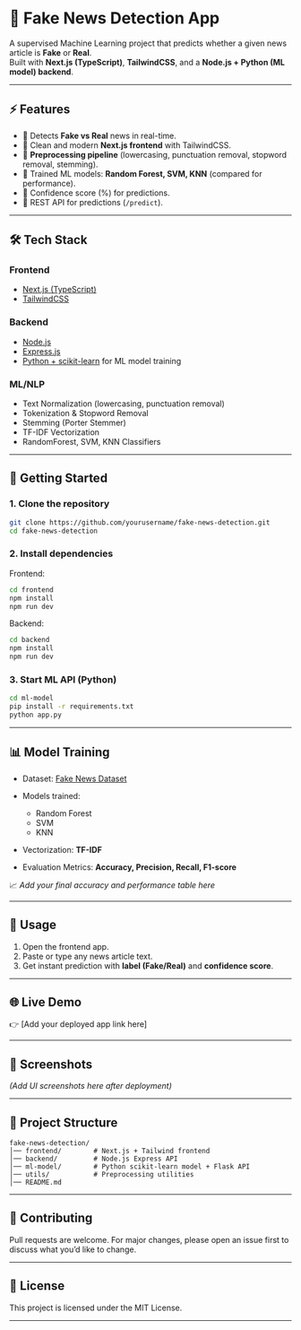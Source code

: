 # 📰 Fake News Detection App

A supervised Machine Learning project that predicts whether a given news article is **Fake** or **Real**.  
Built with **Next.js (TypeScript)**, **TailwindCSS**, and a **Node.js + Python (ML model) backend**.  

---

## ⚡ Features
- 🔹 Detects **Fake vs Real** news in real-time.  
- 🔹 Clean and modern **Next.js frontend** with TailwindCSS.  
- 🔹 **Preprocessing pipeline** (lowercasing, punctuation removal, stopword removal, stemming).  
- 🔹 Trained ML models: **Random Forest, SVM, KNN** (compared for performance).  
- 🔹 Confidence score (%) for predictions.  
- 🔹 REST API for predictions (`/predict`).  

---

## 🛠️ Tech Stack
### Frontend
- [Next.js (TypeScript)](https://nextjs.org/)
- [TailwindCSS](https://tailwindcss.com/)

### Backend
- [Node.js](https://nodejs.org/)
- [Express.js](https://expressjs.com/)
- [Python + scikit-learn](https://scikit-learn.org/) for ML model training  

### ML/NLP
- Text Normalization (lowercasing, punctuation removal)
- Tokenization & Stopword Removal
- Stemming (Porter Stemmer)
- TF-IDF Vectorization
- RandomForest, SVM, KNN Classifiers

---

## 🚀 Getting Started

### 1. Clone the repository
```bash
git clone https://github.com/yourusername/fake-news-detection.git
cd fake-news-detection
````

### 2. Install dependencies

Frontend:

```bash
cd frontend
npm install
npm run dev
```

Backend:

```bash
cd backend
npm install
npm run dev
```

### 3. Start ML API (Python)

```bash
cd ml-model
pip install -r requirements.txt
python app.py
```

---

## 📊 Model Training

* Dataset: [Fake News Dataset](https://www.kaggle.com/c/fake-news/data)
* Models trained:

  * Random Forest
  * SVM
  * KNN
* Vectorization: **TF-IDF**
* Evaluation Metrics: **Accuracy, Precision, Recall, F1-score**

📈 *Add your final accuracy and performance table here*

---

## 🎯 Usage

1. Open the frontend app.
2. Paste or type any news article text.
3. Get instant prediction with **label (Fake/Real)** and **confidence score**.

---

## 🌐 Live Demo

👉 \[Add your deployed app link here]

---

## 📸 Screenshots

*(Add UI screenshots here after deployment)*

---

## 📂 Project Structure

```
fake-news-detection/
│── frontend/        # Next.js + Tailwind frontend
│── backend/         # Node.js Express API
│── ml-model/        # Python scikit-learn model + Flask API
│── utils/           # Preprocessing utilities
│── README.md
```

---

## 🤝 Contributing

Pull requests are welcome. For major changes, please open an issue first to discuss what you’d like to change.

---

## 📜 License

This project is licensed under the MIT License.

---

